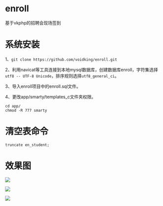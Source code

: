 # enroll
基于vkphp的招聘会现场签到   

# 系统安装
1、`git clone https://github.com/voidking/enroll.git`

2、利用navicat等工具连接到本地mysql数据库，创建数据库enroll，字符集选择`utf8 -- UTF-8 Unicode`，排序规则选择`utf8_general_ci`。

3、导入enroll项目中的enroll.sql文件。

4、更改app/smarty/templates_c文件夹权限。
```
cd app/
chmod -R 777 smarty
```

# 清空表命令
```
truncate en_student;
```

# 效果图
![](http://7oxjrx.com1.z0.glb.clouddn.com//imgs/enroll/01.jpg?imageView2/0/w/500)  

![](http://7oxjrx.com1.z0.glb.clouddn.com//imgs/enroll/02.jpg?imageView2/0/w/500)  

![](http://7oxjrx.com1.z0.glb.clouddn.com//imgs/enroll/03.jpg?imageView2/0/w/500)
